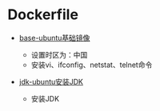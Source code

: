 # Dockerfile


* [base-ubuntu基础镜像](https://hub.docker.com/r/hyzhengwei/base-ubuntu)
    * 设置时区为：中国
    * 安装vi、ifconfig、netstat、telnet命令

* [jdk-ubuntu安装JDK](https://hub.docker.com/r/hyzhengwei/jdk-ubuntu/)
    * 安装JDK
    